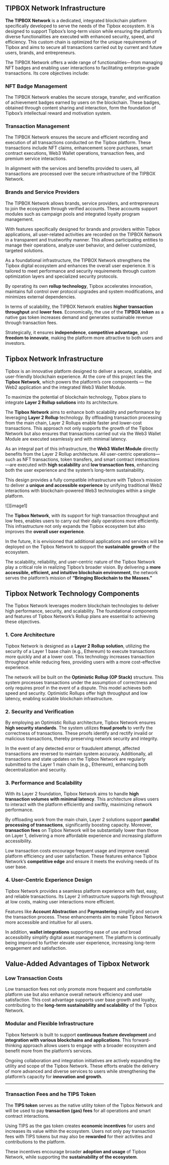 ## **TIPBOX Network Infrastructure**

**The TIPBOX Network** is a dedicated, integrated blockchain platform specifically developed to serve the needs of the Tipbox ecosystem. It is designed to support Tipbox’s long-term vision while ensuring the platform’s diverse functionalities are executed with enhanced security, speed, and efficiency. This custom chain is optimized for the unique requirements of Tipbox and aims to secure all transactions carried out by current and future users, brands, and entrepreneurs.

The TIPBOX Network offers a wide range of functionalities—from managing NFT badges and enabling user interactions to facilitating enterprise-grade transactions. Its core objectives include:

### **NFT Badge Management**

The TIPBOX Network enables the secure storage, transfer, and verification of achievement badges earned by users on the blockchain. These badges, obtained through content sharing and interaction, form the foundation of Tipbox’s intellectual reward and motivation system.

### **Transaction Management**

The TIPBOX Network ensures the secure and efficient recording and execution of all transactions conducted on the Tipbox platform. These transactions include NFT claims, enhancement score purchases, smart contract executions, Web3 Wallet operations, transaction fees, and premium service interactions.

In alignment with the services and benefits provided to users, all transactions are processed over the secure infrastructure of the TIPBOX Network.

### **Brands and Service Providers**

The TIPBOX Network allows brands, service providers, and entrepreneurs to join the ecosystem through verified accounts. These accounts support modules such as campaign pools and integrated loyalty program management.

With features specifically designed for brands and providers within Tipbox applications, all user-related activities are recorded on the TIPBOX Network in a transparent and trustworthy manner. This allows participating entities to manage their operations, analyze user behavior, and deliver customized, targeted solutions.

As a foundational infrastructure, the TIPBOX Network strengthens the Tipbox digital ecosystem and enhances the overall user experience. It is tailored to meet performance and security requirements through custom optimization layers and specialized security protocols.

By operating its own **rollup technology**, Tipbox accelerates innovation, maintains full control over protocol upgrades and system modifications, and minimizes external dependencies.

In terms of scalability, the TIPBOX Network enables **higher transaction throughput** and **lower fees**. Economically, the use of the **TIPBOX token** as a native gas token increases demand and generates sustainable revenue through transaction fees.

Strategically, it ensures **independence**, **competitive advantage**, and **freedom to innovate**, making the platform more attractive to both users and investors.

## **Tipbox Network Infrastructure**

Tipbox is an innovative platform designed to deliver a secure, scalable, and user-friendly blockchain experience. At the core of this project lies the **Tipbox Network**, which powers the platform’s core components — the Web2 application and the integrated Web3 Wallet Module.

To maximize the potential of blockchain technology, Tipbox plans to integrate **Layer 2 Rollup solutions** into its architecture.

The **Tipbox Network** aims to enhance both scalability and performance by leveraging **Layer 2 Rollup** technology. By offloading transaction processing from the main chain, Layer 2 Rollups enable faster and lower-cost transactions. This approach not only supports the growth of the Tipbox Network but also ensures that transactions carried out via the Web3 Wallet Module are executed seamlessly and with minimal latency.

As an integral part of this infrastructure, the **Web3 Wallet Module** directly benefits from the Layer 2 Rollup architecture. All user-centric operations—such as NFT transactions, token transfers, and smart contract interactions—are executed with **high scalability** and **low transaction fees**, enhancing both the user experience and the system’s long-term sustainability.

This design provides a fully compatible infrastructure with Tipbox’s mission to deliver a **unique and accessible experience** by unifying traditional Web2 interactions with blockchain-powered Web3 technologies within a single platform.

![][image1]

The **Tipbox Network**, with its support for high transaction throughput and low fees, enables users to carry out their daily operations more efficiently. This infrastructure not only expands the Tipbox ecosystem but also improves the **overall user experience**.

In the future, it is envisioned that additional applications and services will be deployed on the Tipbox Network to support the **sustainable growth** of the ecosystem.

The scalability, reliability, and user-centric nature of the Tipbox Network play a critical role in realizing Tipbox’s broader vision. By delivering a **more accessible, efficient, and intuitive blockchain environment**, the network serves the platform’s mission of **“Bringing Blockchain to the Masses.”**

## **Tipbox Network Technology Components**

The Tipbox Network leverages modern blockchain technologies to deliver high performance, security, and scalability. The foundational components and features of Tipbox Network’s Rollup plans are essential to achieving these objectives.

### **1\. Core Architecture**

Tipbox Network is designed as a **Layer 2 Rollup solution**, utilizing the security of a Layer 1 base chain (e.g., Ethereum) to execute transactions more quickly and at a lower cost. This technology increases transaction throughput while reducing fees, providing users with a more cost-effective experience.

The network will be built on the **Optimistic Rollup (OP Stack)** structure. This system processes transactions under the assumption of correctness and only requires proof in the event of a dispute. This model achieves both speed and security. Optimistic Rollups offer high throughput and low latency, enabling scalable blockchain infrastructure.

### **2\. Security and Verification**

By employing an Optimistic Rollup architecture, Tipbox Network ensures **high security standards**. The system utilizes **fraud proofs** to verify the correctness of transactions. These proofs identify and rectify invalid or malicious transactions, thereby preserving network security and integrity.

In the event of any detected error or fraudulent attempt, affected transactions are reversed to maintain system accuracy. Additionally, all transactions and state updates on the Tipbox Network are regularly submitted to the Layer 1 main chain (e.g., Ethereum), enhancing both decentralization and security.

### **3\. Performance and Scalability**

With its Layer 2 foundation, Tipbox Network aims to handle **high transaction volumes with minimal latency**. This architecture allows users to interact with the platform efficiently and swiftly, maximizing network performance.

By offloading work from the main chain, Layer 2 solutions support **parallel processing of transactions**, significantly boosting capacity. Moreover, **transaction fees** on Tipbox Network will be substantially lower than those on Layer 1, delivering a more affordable experience and increasing platform accessibility.

Low transaction costs encourage frequent usage and improve overall platform efficiency and user satisfaction. These features enhance Tipbox Network’s **competitive edge** and ensure it meets the evolving needs of its user base.

### **4\. User-Centric Experience Design**

Tipbox Network provides a seamless platform experience with fast, easy, and reliable transactions. Its Layer 2 infrastructure supports high throughput at low costs, making user interactions more efficient.

Features like **Account Abstraction** and **Paymastering** simplify and secure the transaction process. These enhancements aim to make Tipbox Network more accessible and intuitive for all users.

In addition, **wallet integrations** supporting ease of use and broad accessibility simplify digital asset management. The platform is continually being improved to further elevate user experience, increasing long-term engagement and satisfaction.

## **Value-Added Advantages of Tipbox Network**

### **Low Transaction Costs**

Low transaction fees not only promote more frequent and comfortable platform use but also enhance overall network efficiency and user satisfaction. This cost advantage supports user base growth and loyalty, contributing to the **long-term sustainability and scalability** of the Tipbox Network.

### **Modular and Flexible Infrastructure**

Tipbox Network is built to support **continuous feature development** and **integration with various blockchains and applications**. This forward-thinking approach allows users to engage with a broader ecosystem and benefit more from the platform’s services.

Ongoing collaboration and integration initiatives are actively expanding the utility and scope of the Tipbox Network. These efforts enable the delivery of more advanced and diverse services to users while strengthening the platform’s capacity for **innovation and growth**.

---

### **Transaction Fees and he TIPS Token**

The **TIPS token** serves as the native utility token of the Tipbox Network and will be used to pay **transaction (gas) fees** for all operations and smart contract interactions.

Using TIPS as the gas token creates **economic incentives** for users and increases its value within the ecosystem. Users not only pay transaction fees with TIPS tokens but may also be **rewarded** for their activities and contributions to the platform.

These incentives encourage broader **adoption and usage** of Tipbox Network, while supporting the **sustainability of the ecosystem**.

